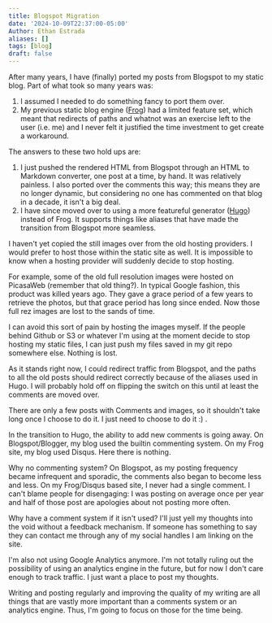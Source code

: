 ```yaml
---
title: Blogspot Migration
date: '2024-10-09T22:37:00-05:00'
Author: Ethan Estrada
aliases: []
tags: [blog]
draft: false
---
```


After many years, I have (finally) ported my posts
from Blogspot to my static blog.
Part of what took so many years was:

1. I assumed I needed to do something fancy to port them over.
2. My previous static blog engine ([Frog](https://github.com/greghendershott/frog))
   had a limited feature set,
   which meant that redirects of paths and whatnot
   was an exercise left to the user (i.e. me)
   and I never felt it justified the time investment to get create a workaround.

The answers to these two hold ups are:

1. I just pushed the rendered HTML from Blogspot
   through an HTML to Markdown converter,
   one post at a time, by hand.
   It was relatively painless.
   I also ported over the comments this way;
   this means they are no longer dynamic,
   but considering no one has commented on that blog in a decade,
   it isn't a big deal.
2. I have since moved over to using a more featureful generator ([Hugo](https://gohugo.io/))
   instead of Frog.
   It supports things like aliases
   that have made the transition from Blogspot more seamless.

I haven't yet copied the still images over from the old hosting providers.
I would prefer to host those within the static site as well.
It is impossible to know
when a hosting provider will suddenly decide to stop hosting.

For example, some of the old full resolution images were hosted on PicasaWeb
(remember that old thing?).
In typical Google fashion,
this product was killed years ago.
They gave a grace period of a few years to retrieve the photos,
but that grace period has long since ended.
Now those full rez images are lost to the sands of time.

I can avoid this sort of pain by hosting the images myself.
If the people behind Github or S3 or whatever I'm using at the moment
decide to stop hosting my static files,
I can just push my files saved in my git repo somewhere else.
Nothing is lost.

As it stands right now, I could redirect traffic from Blogspot,
and the paths to all the old posts should redirect correctly
because of the aliases used in Hugo.
I will probably hold off on flipping the switch on this
until at least the comments are moved over.

There are only a few posts with Comments and images,
so it shouldn't take long once I choose to do it.
I just need to choose to do it :) .

In the transition to Hugo,
the ability to add new comments is going away.
On Blogspot/Blogger, my blog used the builtin commenting system.
On my Frog site, my blog used Disqus.
Here there is nothing.

Why no commenting system?
On Blogspot, as my posting frequency became infrequent and sporadic,
the comments also began to become less and less.
On my Frog/Disqus based site,
I never had a single comment.
I can't blame people for disengaging:
I was posting on average once per year
and half of those post are apologies about not posting more often.

Why have a comment system if it isn't used?
I'll just yell my thoughts into the void
without a feedback mechanism.
If someone has something to say they can contact me
through any of my social handles I am linking on the site.

I'm also not using Google Analytics anymore.
I'm not totally ruling out the possibility of using an analytics engine in the future,
but for now I don't care enough to track traffic.
I just want a place to post my thoughts.

Writing and posting regularly and improving the quality of my writing
are all things
that are vastly more important than a comments system or an analytics engine.
Thus, I'm going to focus on those for the time being.
